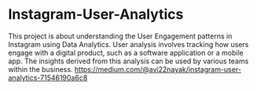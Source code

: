 # Instagram-User-Analytics

This project is about understanding the User Engagement patterns in Instagram using Data Analytics. User analysis involves tracking how users engage with a digital product, such as a software application or a mobile app. The insights derived from this analysis can be used by various teams within the business.
https://medium.com/@avi22nayak/instagram-user-analytics-71546190a6c8
